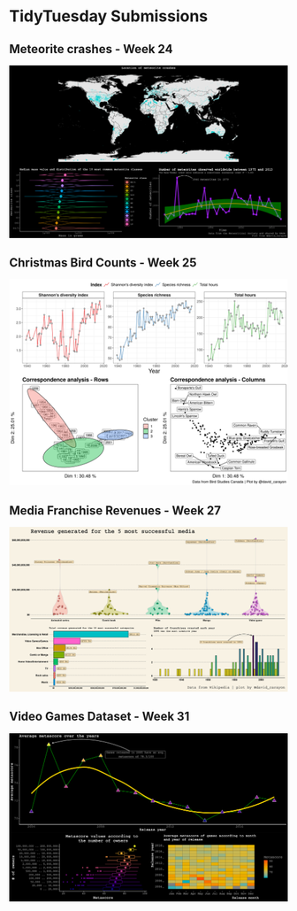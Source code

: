 # TidyTuesday Submissions

## Meteorite crashes - Week 24

![](README_figs/meteorites_tidytuesday.png)

## Christmas Bird Counts - Week 25

![](README_figs/birds_tidytuesday.png)

## Media Franchise Revenues - Week 27

![](README_figs/media_tidytuesday.png)

## Video Games Dataset - Week 31

![](README_figs/videogames_tidytuesday.png)